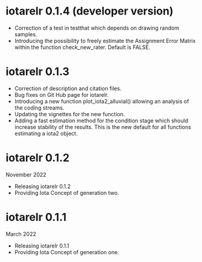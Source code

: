 # iotarelr 0.1.4 (developer version)
* Correction of a test in testthat which depends on drawing random samples.
* Introducing the possibility to freely estimate the Assignment Error Matrix
within the function check_new_rater. Default is FALSE.

# iotarelr 0.1.3 
* Correction of description and citation files.
* Bug fixes on Git Hub page for iotarelr.
* Introducing a new function plot_iota2_alluvial() allowing an analysis of the
coding streams.
* Updating the vignettes for the new function.
* Adding a fast estimation method for the condition stage which should increase
stability of the results. This is the new default for all functions estimating
a iota2 object.

# iotarelr 0.1.2

November 2022

* Releasing iotarelr 0.1.2
* Providing Iota Concept of generation two.

# iotarelr 0.1.1

March 2022

* Releasing iotarelr 0.1.1
* Providing Iota Concept of generation one.


